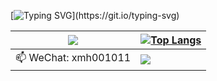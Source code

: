 [![Typing SVG](https://readme-typing-svg.herokuapp.com?color=A5CAA&center=true&lines=Hello!+I'm+xmh1011.;Welcome+to+my+homepage!)](https://git.io/typing-svg)

| <img align="center" src="https://github-readme-streak-stats.herokuapp.com?user=xmh1011&hide_border=true&date_format=M%20j%5B%2C%20Y%5D&ring=7EDDCF&fire=7EDDCF" /> | [![Top Langs](https://github-readme-stats.vercel.app/api/top-langs/?username=xmh1011&layout=compact)](https://github.com/xmh1011/github-readme-stats) |
| ------------------------------------------------------------ | ------------------------------------------------------------ |
| 📫 WeChat: xmh001011| ![](https://komarev.com/ghpvc/?username=xmh1011&color=brightgreen) |
